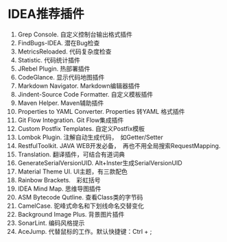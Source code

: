 # IDEA推荐插件
1.  Grep Console. 自定义控制台输出格式插件
2.  FindBugs-IDEA. 潜在Bug检查
3.  MetricsReloaded. 代码复杂度检查
4.  Statistic. 代码统计插件
5.  JRebel Plugin. 热部署插件
6.  CodeGlance. 显示代码地图插件
7.  Markdown Navigator. Markdown编辑器插件
8.  Jindent-Source Code Formatter. 自定义模板插件
9.  Maven Helper. Maven辅助插件
10. Properties to YAML Converter. Properties 转YAML 格式插件
11. Git Flow Integration. Git Flow集成插件 
12. Custom Postfix Templates. 自定义Postfix模板
13. Lombok Plugin. 注解自动生成代码，　如Getter/Setter
14. RestfulToolkit. JAVA WEB开发必备，　再也不用全局搜索RequestMapping.
15. Translation. 翻译插件，可结合有道词典
16. GenerateSerialVersionUID. Alt+Inster生成SerialVersionUID
17. Material Theme UI. UI主题，有三款配色
18. Rainbow Brackets.　彩虹括号
19. IDEA Mind Map. 思维导图插件
20. ASM Bytecode Qutline. 查看Class类的字节码
21. CamelCase. 驼峰式命名和下划线命名交替变化
22. Background Image Plus. 背景图片插件
23. SonarLint. 编码风格提示
24. AceJump. 代替鼠标的工作。默认快捷键：Ctrl + ;
